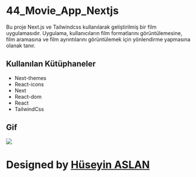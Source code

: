 # 44_Movie_App_Nextjs

Bu proje Next.js ve Tailwindcss kullanılarak geliştirilmiş bir film uygulamasıdır. Uygulama, kullanıcıların film formatlarını görüntülemesine, film aramasına ve film ayrıntılarını görüntülemek için yönlendirme yapmasına olanak tanır.


## Kullanılan Kütüphaneler

* Next-themes
* React-icons
* Next
* React-dom
* React
* TailwindCss

## Gif

![](/public/Zight%20Recording%202024-08-21%20at%2004.31.16%20PM.gif)


#  Designed by <a href="https://www.linkedin.com/in/h%C3%BCseyin-aslan-128519203/" target="_blank">Hüseyin ASLAN</a> 